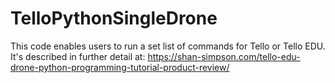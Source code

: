 # TelloPythonSingleDrone

This code enables users to run a set list of commands for Tello or Tello EDU. It's described in further detail at: https://shan-simpson.com/tello-edu-drone-python-programming-tutorial-product-review/
